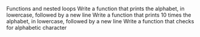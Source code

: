Functions and nested loops
Write a function that prints the alphabet, in lowercase, followed by a new line
Write a function that prints 10 times the alphabet, in lowercase, followed by a new line
Write a function that checks for alphabetic character
